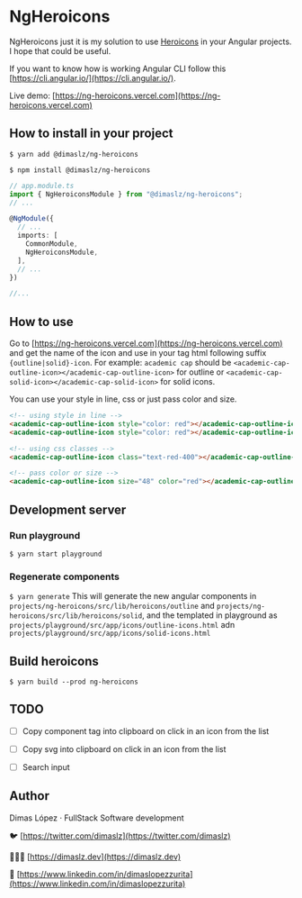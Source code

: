 # NgHeroicons

NgHeroicons just it is my solution to use [Heroicons](https://heroicons.com) in your Angular projects. I hope that could be useful.

If you want to know how is working Angular CLI follow this [https://cli.angular.io/](https://cli.angular.io/).

Live demo: [https://ng-heroicons.vercel.com](https://ng-heroicons.vercel.com)

## How to install in your project
`$ yarn add @dimaslz/ng-heroicons`

`$ npm install @dimaslz/ng-heroicons`

```ts
// app.module.ts
import { NgHeroiconsModule } from "@dimaslz/ng-heroicons";
// ...

@NgModule({
  // ...
  imports: [
    CommonModule,
    NgHeroiconsModule,
  ],
  // ...
})

//...
```

## How to use
Go to [https://ng-heroicons.vercel.com](https://ng-heroicons.vercel.com) and get the name of the icon and use in your tag html following suffix `{outline|solid}-icon`. For example: `academic cap` should be `<academic-cap-outline-icon></academic-cap-outline-icon>` for outline or `<academic-cap-solid-icon></academic-cap-solid-icon>` for solid icons.

You can use your style in line, css or just pass color and size.
```html
<!-- using style in line -->
<academic-cap-outline-icon style="color: red"></academic-cap-outline-icon>
<academic-cap-outline-icon style="color: red"></academic-cap-outline-icon>

<!-- using css classes -->
<academic-cap-outline-icon class="text-red-400"></academic-cap-outline-icon>

<!-- pass color or size -->
<academic-cap-outline-icon size="48" color="red"></academic-cap-outline-icon>

```

## Development server

### Run playground
`$ yarn start playground`

### Regenerate components
`$ yarn generate` This will generate the new angular components in `projects/ng-heroicons/src/lib/heroicons/outline` and `projects/ng-heroicons/src/lib/heroicons/solid`, and the templated in playground as `projects/playground/src/app/icons/outline-icons.html` adn `projects/playground/src/app/icons/solid-icons.html`

## Build heroicons
`$ yarn build --prod ng-heroicons`

## TODO
- [ ] Copy component tag into clipboard on click in an icon from the list
- [ ] Copy svg into clipboard on click in an icon from the list
- [ ] Search input


## Author
Dimas López · FullStack Software development

🐦  [https://twitter.com/dimaslz](https://twitter.com/dimaslz)

👨🏻‍💻  [https://dimaslz.dev](https://dimaslz.dev)

📄  [https://www.linkedin.com/in/dimaslopezzurita](https://www.linkedin.com/in/dimaslopezzurita)